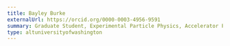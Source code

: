 ```yaml
---
title: Bayley Burke
externalUrl: https://orcid.org/0000-0003-4956-9591
summary: Graduate Student, Experimental Particle Physics, Accelerator Physics
type: altuniversityofwashington
---
```

